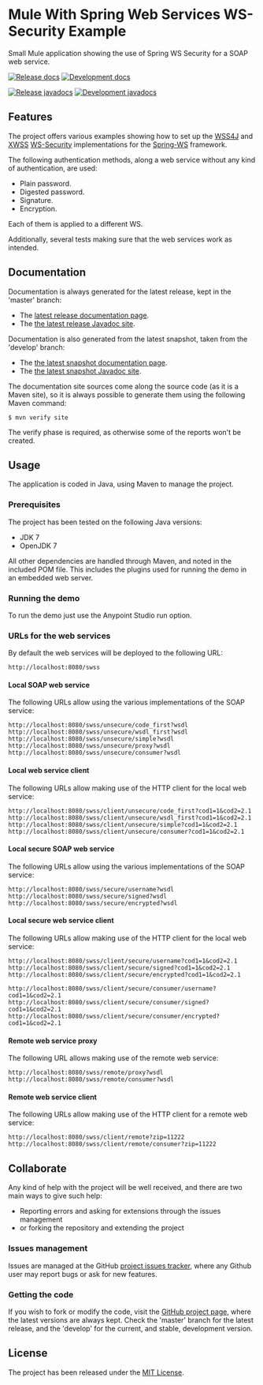 # Mule With Spring Web Services WS-Security Example

Small Mule application showing the use of Spring WS Security for a SOAP web service.

[![Release docs](https://img.shields.io/badge/docs-release-blue.svg)][site-release]
[![Development docs](https://img.shields.io/badge/docs-develop-blue.svg)][site-develop]

[![Release javadocs](https://img.shields.io/badge/javadocs-release-blue.svg)][javadoc-release]
[![Development javadocs](https://img.shields.io/badge/javadocs-develop-blue.svg)][javadoc-develop]

## Features

The project offers various examples showing how to set up the [WSS4J][wss4j] and [XWSS][xwss] [WS-Security][ws-security] implementations for the [Spring-WS][spring-ws] framework.

The following authentication methods, along a web service without any kind of authentication, are used:

- Plain password.
- Digested password.
- Signature.
- Encryption.

Each of them is applied to a different WS.

Additionally, several tests making sure that the web services work as intended.

## Documentation

Documentation is always generated for the latest release, kept in the 'master' branch:

- The [latest release documentation page][site-release].
- The [the latest release Javadoc site][javadoc-release].

Documentation is also generated from the latest snapshot, taken from the 'develop' branch:

- The [the latest snapshot documentation page][site-develop].
- The [the latest snapshot Javadoc site][javadoc-develop].

The documentation site sources come along the source code (as it is a Maven site), so it is always possible to generate them using the following Maven command:

```
$ mvn verify site
```

The verify phase is required, as otherwise some of the reports won't be created.

## Usage

The application is coded in Java, using Maven to manage the project.

### Prerequisites

The project has been tested on the following Java versions:
* JDK 7
* OpenJDK 7

All other dependencies are handled through Maven, and noted in the included POM file. This includes the plugins used for running the demo in an embedded web server.

### Running the demo

To run the demo just use the Anypoint Studio run option.

### URLs for the web services

By default the web services will be deployed to the following URL:

```
http://localhost:8080/swss
```

#### Local SOAP web service

The following URLs allow using the various implementations of the SOAP service:

```
http://localhost:8080/swss/unsecure/code_first?wsdl
http://localhost:8080/swss/unsecure/wsdl_first?wsdl
http://localhost:8080/swss/unsecure/simple?wsdl
http://localhost:8080/swss/unsecure/proxy?wsdl
http://localhost:8080/swss/unsecure/consumer?wsdl
```

#### Local web service client

The following URLs allow making use of the HTTP client for the local web service:

```
http://localhost:8080/swss/client/unsecure/code_first?cod1=1&cod2=2.1
http://localhost:8080/swss/client/unsecure/wsdl_first?cod1=1&cod2=2.1
http://localhost:8080/swss/client/unsecure/simple?cod1=1&cod2=2.1
http://localhost:8080/swss/client/unsecure/consumer?cod1=1&cod2=2.1
```

#### Local secure SOAP web service

The following URLs allow using the various implementations of the SOAP service:

```
http://localhost:8080/swss/secure/username?wsdl
http://localhost:8080/swss/secure/signed?wsdl
http://localhost:8080/swss/secure/encrypted?wsdl
```

#### Local secure web service client

The following URLs allow making use of the HTTP client for the local web service:

```
http://localhost:8080/swss/client/secure/username?cod1=1&cod2=2.1
http://localhost:8080/swss/client/secure/signed?cod1=1&cod2=2.1
http://localhost:8080/swss/client/secure/encrypted?cod1=1&cod2=2.1

http://localhost:8080/swss/client/secure/consumer/username?cod1=1&cod2=2.1
http://localhost:8080/swss/client/secure/consumer/signed?cod1=1&cod2=2.1
http://localhost:8080/swss/client/secure/consumer/encrypted?cod1=1&cod2=2.1
```

#### Remote web service proxy

The following URL allows making use of the remote web service:

```
http://localhost:8080/swss/remote/proxy?wsdl
http://localhost:8080/swss/remote/consumer?wsdl
```

#### Remote web service client

The following URLs allow making use of the HTTP client for a remote web service:

```
http://localhost:8080/swss/client/remote?zip=11222
http://localhost:8080/swss/client/remote/consumer?zip=11222
```

## Collaborate

Any kind of help with the project will be well received, and there are two main ways to give such help:

- Reporting errors and asking for extensions through the issues management
- or forking the repository and extending the project

### Issues management

Issues are managed at the GitHub [project issues tracker][issues], where any Github user may report bugs or ask for new features.

### Getting the code

If you wish to fork or modify the code, visit the [GitHub project page][scm], where the latest versions are always kept. Check the 'master' branch for the latest release, and the 'develop' for the current, and stable, development version.

## License

The project has been released under the [MIT License][license].

[issues]: https://github.com/bernardo-mg/mule-swss-soap-example/issues
[javadoc-develop]: http://docs.wandrell.com/maven/mule-swss-soap-example/apidocs
[javadoc-release]: http://docs.wandrell.com/development/maven/mule-swss-soap-example/apidocs
[license]: http://www.opensource.org/licenses/mit-license.php
[scm]: https://github.com/bernardo-mg/spring-ws-security-soap-example
[site-develop]: http://docs.wandrell.com/development/maven/swss-soap-example
[site-release]: http://docs.wandrell.com/maven/swss-soap-example

[ws-security]: https://www.oasis-open.org/committees/wss/
[xwss]: https://docs.oracle.com/cd/E17802_01/webservices/webservices/docs/1.6/tutorial/doc/XWS-SecurityIntro4.html
[wss4j]: https://ws.apache.org/wss4j/

[spring-ws]: http://projects.spring.io/spring-ws/
